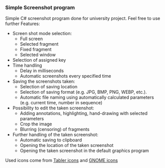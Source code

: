 ### Simple Screenshot program
Simple C# screenshot program done for university project. Feel free to use further
Features:
- Screen shot mode selection:
	- Full screen
	- Selected fragment
	- Fixed fragment
	- Selected window
- Selection of assigned key
- Time handling
	- Delay in milliseconds
	- Automatic screenshots every specified time
- Saving the screenshots taken:
	- Selection of saving location
	- Selection of saving format (e.g. JPG, BMP, PNG, WEBP, etc.).
	- Automatic file naming using automatically calculated parameters (e.g. current time, number in sequence)
- Possibility to edit the taken screenshot:
	- Adding annotations, highlighting, hand-drawing with selected parameters
	- Crop the image
	- Blurring (censoring) of fragments
- Further handling of the taken screenshot:
	- Automatic saving to clipboard
	- Opening the location of the taken screenshot
	- Opening the taken screenshot in the default graphics program

Used icons come from [Tabler icons](https://tabler.io/icons) and [GNOME icons](https://commons.wikimedia.org/wiki/GNOME_Desktop_icons)
